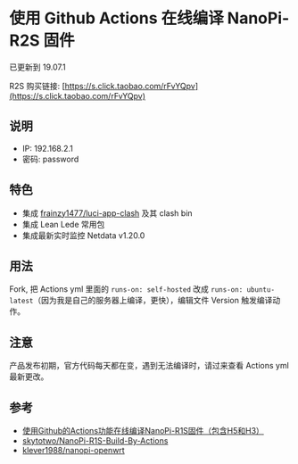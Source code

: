 # 使用 Github Actions 在线编译 NanoPi-R2S 固件

已更新到 19.07.1

R2S 购买链接: [https://s.click.taobao.com/rFvYQpv](https://s.click.taobao.com/rFvYQpv)

## 说明
* IP: 192.168.2.1
* 密码: password

## 特色
* 集成 [frainzy1477/luci-app-clash](https://github.com/frainzy1477/luci-app-clash) 及其 clash bin
* 集成 Lean Lede 常用包
* 集成最新实时监控 Netdata v1.20.0

## 用法
Fork, 把 Actions yml 里面的 `runs-on: self-hosted` 改成 `runs-on: ubuntu-latest`（因为我是自己的服务器上编译，更快），编辑文件 Version 触发编译动作。

## 注意
产品发布初期，官方代码每天都在变，遇到无法编译时，请过来查看 Actions yml 最新更改。

## 参考
* [使用Github的Actions功能在线编译NanoPi-R1S固件（包含H5和H3）](https://totoro.site/index.php/archives/70/)
* [skytotwo/NanoPi-R1S-Build-By-Actions](https://github.com/skytotwo/NanoPi-R1S-Build-By-Actions)
* [klever1988/nanopi-openwrt](https://github.com/klever1988/nanopi-openwrt)

